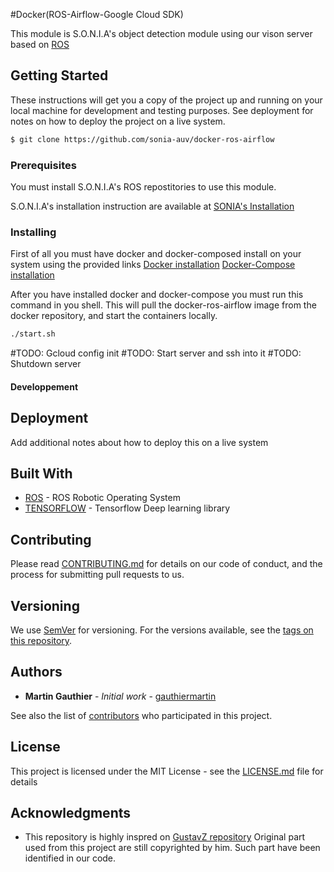 #Docker(ROS-Airflow-Google Cloud SDK)

This module is S.O.N.I.A's object detection module using our vison server based on [ROS](http://www.ros.org/)

## Getting Started

These instructions will get you a copy of the project up and running on your local machine for development and testing purposes. See deployment for notes on how to deploy the project on a live system.

```bash
$ git clone https://github.com/sonia-auv/docker-ros-airflow
```

### Prerequisites

You must install S.O.N.I.A's ROS repostitories to use this module.

S.O.N.I.A's installation instruction are available at [SONIA's Installation](https://sonia-auv.readthedocs.io/user/installation/)

### Installing

First of all you must have docker and docker-composed install on your system using the provided links
[Docker installation](https://docs.docker.com/install/linux/docker-ce/ubuntu/)
[Docker-Compose installation](https://docs.docker.com/compose/install/)


After you have installed docker and docker-compose you must run this command in you shell.
This will pull the docker-ros-airflow image from the docker repository, and start the containers locally.

```bash
./start.sh
```

#TODO: Gcloud config init
#TODO: Start server and ssh into it
#TODO: Shutdown server


#### Developpement

## Deployment

Add additional notes about how to deploy this on a live system

## Built With

- [ROS](http://www.ros.org/) - ROS Robotic Operating System
- [TENSORFLOW](http://tensorflow.com) - Tensorflow Deep learning library

## Contributing

Please read [CONTRIBUTING.md](https://gist.github.com/PurpleBooth/b24679402957c63ec426) for details on our code of conduct, and the process for submitting pull requests to us.

## Versioning

We use [SemVer](http://semver.org/) for versioning. For the versions available, see the [tags on this repository](https://github.com/your/project/tags).

## Authors

- **Martin Gauthier** - _Initial work_ - [gauthiermartin](https://github.com/gauthiermartin)

See also the list of [contributors](https://github.com/your/project/contributors) who participated in this project.

## License

This project is licensed under the MIT License - see the [LICENSE.md](LICENSE.md) file for details

## Acknowledgments

- This repository is highly inspred on [GustavZ repository](https://github.com/GustavZ?tab=repositories) Original part used from this project are still copyrighted by him. Such part have been identified in our code.
